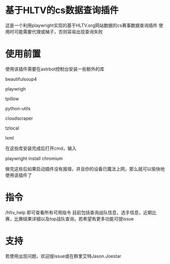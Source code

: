 # 基于HLTV的cs数据查询插件

这是一个利用playwright实现的基于HLTV.org网站数据的cs赛事数据查询插件
使用时可能需要代理或梯子，否则容易出现查询失败

# 使用前置
使用该插件需要在astrbot控制台安装一些额外的库

beautifulsoup4

playwrigh

tpillow

python-utils

cloudscraper

tzlocal

lxml

在这些库安装完成后打开cmd，输入

playwright install chromium

做完这些后如果启动插件没有报错，并且你的设备已魔法上网，那么就可以愉快地使用该插件了


# 指令
/hltv_help  即可查看所有可用指令
目前包括查询战队信息，选手信息，近期比赛，比赛结果详细以及top战队查询，若希望有更多功能可提issue

# 支持
若使用出现问题，欢迎提issue或在群里艾特Jason.Joestar
